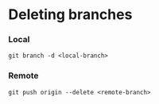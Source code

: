# Deleting branches

### Local
```
git branch -d <local-branch>
```

### Remote
```
git push origin --delete <remote-branch>
```

